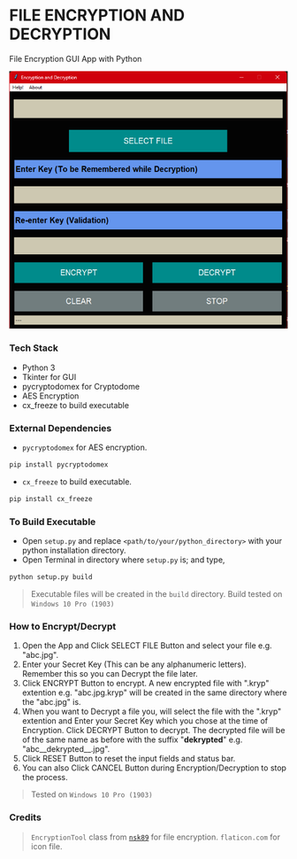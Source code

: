 # FILE ENCRYPTION AND DECRYPTION

File Encryption GUI App with Python

![Screenshot](encryption.png)

### Tech Stack
* Python 3
* Tkinter for GUI
* pycryptodomex for Cryptodome
* AES Encryption
* cx_freeze to build executable

### External Dependencies
* `pycryptodomex` for AES encryption.
```sh
pip install pycryptodomex
```

* `cx_freeze` to build executable.
```sh
pip install cx_freeze
```

### To Build Executable
* Open `setup.py` and replace `<path/to/your/python_directory>` with your python installation directory.
* Open Terminal in directory where `setup.py` is; and type,
```sh
python setup.py build
```
> Executable files will be created in the `build` directory.
> Build tested on `Windows 10 Pro (1903)`

### How to Encrypt/Decrypt
1. Open the App and Click SELECT FILE Button and select your file e.g. "abc.jpg".
2. Enter your Secret Key (This can be any alphanumeric letters). Remember this so you can Decrypt the file later.
3. Click ENCRYPT Button to encrypt. A new encrypted file with ".kryp" extention e.g. "abc.jpg.kryp" will be created in the same directory where the "abc.jpg" is.
4. When you want to Decrypt a file you, will select the file with the ".kryp" extention and Enter your Secret Key which you chose at the time of Encryption. Click DECRYPT Button to decrypt. The decrypted file will be of the same name as before with the suffix "__dekrypted__" e.g. "abc__dekrypted__.jpg".
5. Click RESET Button to reset the input fields and status bar.
6. You can also Click CANCEL Button during Encryption/Decryption to stop the process.
> Tested on `Windows 10 Pro (1903)`

### Credits
> `EncryptionTool` class from [`nsk89`](https://github.com/nsk89) for file encryption.
> `flaticon.com` for icon file.
